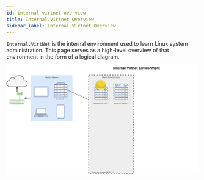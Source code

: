 ```yaml
---
id: internal-virtnet-overview
title: Internal.Virtnet Overview
sidebar_label: Internal.Virtnet Overview
---
```


`Internal.VirtNet` is the internal environment used to learn Linux system administration. This page serves as a high-level overview of that environment in the form of a logical diagram.

![img](/img/internal-virtnet.svg)

<iframe src="/static/img/internal-virtnet.html" title="test></iframe>